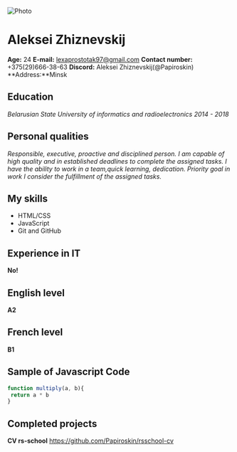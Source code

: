 ![Photo](https://avatars.githubusercontent.com/u/94958012?v=4)

Aleksei Zhiznevskij
===================

**Age:** 24
**E-mail:** lexaprostotak97@gmail.com
**Contact number:** +375(29)666-38-63
**Discord:** Aleksei Zhiznevskij(@Papiroskin)
**Address:**Minsk


Education
----------
*Belarusian State University of informatics and radioelectronics 2014 - 2018*

Personal qualities
------------------

*Responsible, executive, proactive and disciplined person. I am capable of high quality and in established
deadlines to complete the assigned tasks. I have the ability to work in a team,quick learning, dedication.
Priority goal in work I consider the fulfillment of the assigned tasks.*

My skills
---------
* HTML/CSS
* JavaScript
* Git and GitHub

Experience in IT
----------------
**No!**

English level
-------------
**A2**

French level
------------
**B1**

Sample of Javascript Code
--------------------------
```javascript
function multiply(a, b){
 return a * b
}
```

Completed projects
------------------
**CV rs-school** https://github.com/Papiroskin/rsschool-cv